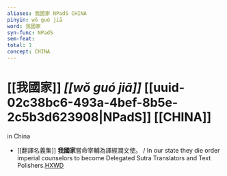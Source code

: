 ```yaml
---
aliases: 我國家 NPadS CHINA
pinyin: wǒ guó jiā
word: 我國家
syn-func: NPadS
sem-feat: 
total: 1
concept: CHINA 
---
```

# [[我國家]] *[[wǒ guó jiā]]*  [[uuid-02c38bc6-493a-4bef-8b5e-2c5b3d623908|NPadS]] [[CHINA]]
in China
 - [[翻譯名義集]] **我國家**嘗命宰輔為譯經潤文使。 / In our state they die order imperial counselors to become Delegated Sutra Translators and Text Polishers.[HXWD](https://hxwd.org/textview.html?location=KR6s0019_T_001-1055b.1)